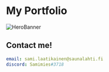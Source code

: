 # My Portfolio
![HeroBanner](https://source.unsplash.com/1920x1080/?js)
## Contact me!
```yaml
email: sami.laatikainen@saunalahti.fi
discord: Samimies#3718
```
